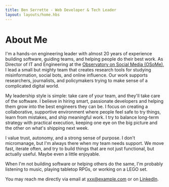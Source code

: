 ```yaml
---
title: Ben Serrette - Web Developer & Tech Leader
layout: layouts/home.hbs
---
```


# About Me

I'm a hands-on engineering leader with almost 20 years of experience building software, guiding teams, and helping people do their best work. As Director of IT and Engineering at the <a href="https://osome.iu.edu" target="_blank">Observatory on Social Media (OSoMe)</a>, I lead a small but mighty team that creates research tools for studying misinformation, social bots, and online influence. Our work supports researchers, journalists, and policymakers trying to make sense of a complicated digital world.

My leadership style is simple: take care of your team, and they'll take care of the software. I believe in hiring smart, passionate developers and helping them grow into the best engineers they can be. I focus on creating a collaborative, supportive environment where people feel safe to try things, learn from mistakes, and ship meaningful work. I try to balance long-term strategy with practical execution, keeping one eye on the big picture and the other on what's shipping next week.

I value trust, autonomy, and a strong sense of purpose. I don't micromanage, but I'm always there when my team needs support. We move fast, iterate often, and try to build things that are not just functional, but actually useful. Maybe even a little enjoyable.

When I'm not building software or helping others do the same, I'm probably listening to music, playing tabletop RPGs, or working on a LEGO set.

You may reach me directly via email at <a href="mailto:xxx@example.com" id="email">xxx@example.com</a> or on <a href="https://www.linkedin.com/in/benserrette/" target="linkedin">LinkedIn</a>. 
